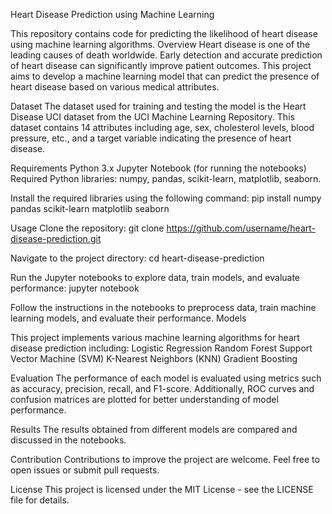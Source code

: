 Heart Disease Prediction using Machine Learning

This repository contains code for predicting the likelihood of heart disease using machine learning algorithms.
Overview
Heart disease is one of the leading causes of death worldwide. Early detection and accurate prediction of heart disease can significantly improve patient outcomes. This project aims to develop a machine learning model that can predict the presence of heart disease based on various medical attributes.

Dataset
The dataset used for training and testing the model is the Heart Disease UCI dataset from the UCI Machine Learning Repository. This dataset contains 14 attributes including age, sex, cholesterol levels, blood pressure, etc., and a target variable indicating the presence of heart disease.

Requirements
Python 3.x
Jupyter Notebook (for running the notebooks)
Required Python libraries: numpy, pandas, scikit-learn, matplotlib, seaborn.

Install the required libraries using the following command:
pip install numpy pandas scikit-learn matplotlib seaborn

Usage
Clone the repository:
git clone https://github.com/username/heart-disease-prediction.git

Navigate to the project directory:
cd heart-disease-prediction

Run the Jupyter notebooks to explore data, train models, and evaluate performance:
jupyter notebook

Follow the instructions in the notebooks to preprocess data, train machine learning models, and evaluate their performance.
Models

This project implements various machine learning algorithms for heart disease prediction including:
Logistic Regression
Random Forest
Support Vector Machine (SVM)
K-Nearest Neighbors (KNN)
Gradient Boosting

Evaluation
The performance of each model is evaluated using metrics such as accuracy, precision, recall, and F1-score. Additionally, ROC curves and confusion matrices are plotted for better understanding of model performance.

Results
The results obtained from different models are compared and discussed in the notebooks.

Contribution
Contributions to improve the project are welcome. Feel free to open issues or submit pull requests.

License
This project is licensed under the MIT License - see the LICENSE file for details.
